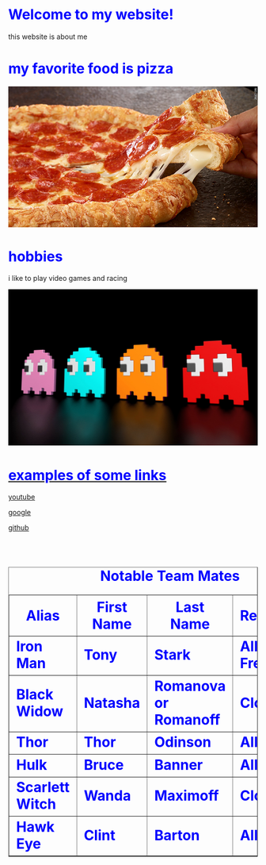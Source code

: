 <html>
<title>my website</title>
  <style>
body {
        background-image: url("gij.jpg");
}
 h1 {
         color: blue;
      }
  </style>
<body>
  <h1>Welcome to my website!</h1>
  <p>this website is about me</p>
  <h1>my favorite food is pizza</h1>
   <center><img src= "150526103052-pizza-hut-natural-780x439.jpg" > </center>
   <h1>hobbies</h1>
   <p>i like to play video games and racing 
   <center><img src= "a70319c58bfab6af917a59b9550d734a.jpg" > </center>
   <a href= "Course_BOC.jpg"> 
   
   <h1>examples of some links</h1>
   <p><a href="https://www.youtube.com/">youtube</a></p>
  <p><a href="https://google.com/">google</a></p>
  <p><a href="https://github.com/">github</a></p>
  <br>
  <h1>
  
<table width='100%' border=1px cellspacing=0>
 <caption> Notable Team Mates</caption>
 <tr>
     <th>Alias</th>
     <th>First Name</th>
     <th>Last Name</th>
     <th>Relationship</th>
 </tr>
 <tr>
     <td>Iron Man</td>
     <td>Tony</td>
     <td>Stark</td>
     <td>Allies, Frenemies</td>
 </tr>
 <tr>
     <td>Black Widow</td>
     <td>Natasha</td>
     <td>Romanova or Romanoff</td>
     <td>Close Allies</td>
 </tr>
 <tr>
     <td> Thor </td>
     <td> Thor</td>
     <td> Odinson</td>
     <td> Allies </td>
 </tr>
 <tr> 
     <td>Hulk</td>
     <td>Bruce</td>
     <td>Banner</td>
     <td>Allies</td>
 </tr>
 <tr> 
     <td>Scarlett Witch</td>
     <td>Wanda</td>
      <td>Maximoff</td>
      <td>Close Allies</td>
     </tr>
      <tr> 
     <td>Hawk Eye</td>
     <td>Clint</td>
      <td>Barton</td>
      <td>Allies</td>
  </table>
    
</body>
</html>

